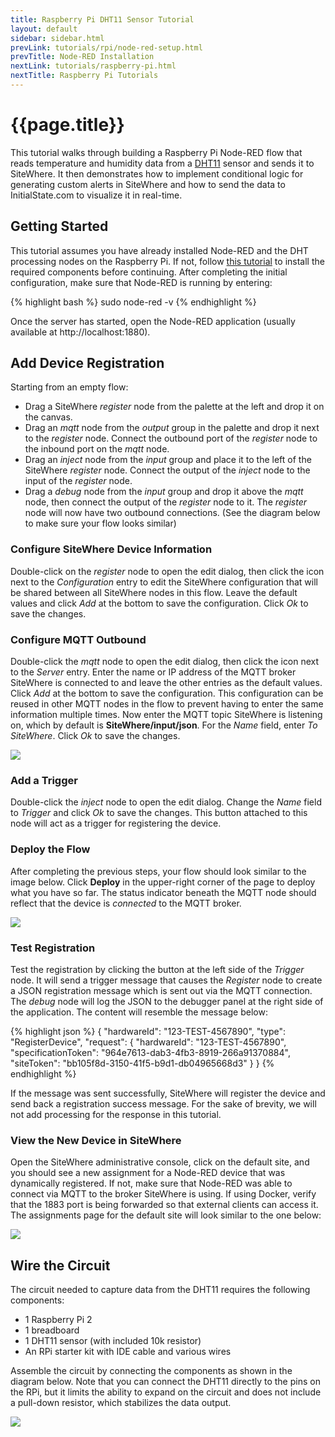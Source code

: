 ```yaml
---
title: Raspberry Pi DHT11 Sensor Tutorial
layout: default
sidebar: sidebar.html
prevLink: tutorials/rpi/node-red-setup.html
prevTitle: Node-RED Installation
nextLink: tutorials/raspberry-pi.html
nextTitle: Raspberry Pi Tutorials
---
```


# {{page.title}}
This tutorial walks through building a Raspberry Pi Node-RED flow that reads 
temperature and humidity data from a [DHT11](https://www.adafruit.com/product/386) 
sensor and sends it to SiteWhere. It then demonstrates how to implement conditional 
logic for generating custom alerts in SiteWhere and how to send the data to 
InitialState.com to visualize it in real-time.

## Getting Started
This tutorial assumes you have already installed Node-RED and the DHT 
processing nodes on the Raspberry Pi. If not, follow 
[this tutorial](node-red-setup.html) to install the required components 
before continuing. After completing the initial configuration, make
sure that Node-RED is running by entering:

{% highlight bash %}
sudo node-red -v
{% endhighlight %}

Once the server has started, open the Node-RED application (usually available 
at http://localhost:1880).

## Add Device Registration
Starting from an empty flow: 

* Drag a SiteWhere *register* node from the palette at the left and drop it on the canvas. 
* Drag an *mqtt* node from the *output* group in the palette and drop it next to the *register* node. 
  Connect the outbound port of the *register* node to the inbound port on the *mqtt* node. 
* Drag an *inject* node from the *input* group and place it to the left of the SiteWhere *register* node. 
  Connect the output of the *inject* node to the input of the *register* node. 
* Drag a *debug* node from the *input* group and drop it above the *mqtt* node, then connect
  the output of the *register* node to it. The *register* node will now have two outbound connections. 
  (See the diagram below to make sure your flow looks similar)

### Configure SiteWhere Device Information
Double-click on the *register* node to open the edit dialog, then
click the <i class="fa fa-pencil"></i> icon next to the *Configuration* entry to edit the SiteWhere 
configuration that will be shared between all SiteWhere nodes in this flow.
Leave the default values and click *Add* at the bottom to save the configuration.
Click *Ok* to save the changes.

### Configure MQTT Outbound
Double-click the *mqtt* node to open the edit dialog, then click the
<i class="fa fa-pencil"></i> icon next to the *Server* entry. Enter the name or IP address of the MQTT
broker SiteWhere is connected to and leave the other entries as the default
values. Click *Add* at the bottom to save the configuration. This configuration
can be reused in other MQTT nodes in the flow to prevent having to enter the
same information multiple times. Now enter the MQTT topic SiteWhere is listening on,
which by default is **SiteWhere/input/json**. For the *Name* field, enter 
*To SiteWhere*. Click *Ok* to save the changes.

<a href="{{ site.url }}/images/tutorials/rpi/dht11/dht11-mqtt-config.png" data-lightbox="rpi" title="Configure MQTT">
	<img src="{{ site.url }}/images/tutorials/rpi/dht11/dht11-mqtt-config.png"/>
</a>

### Add a Trigger
Double-click the *inject* node to open the edit dialog. Change the *Name* field
to *Trigger* and click *Ok* to save the changes. This button attached to this node
will act as a trigger for registering the device.

### Deploy the Flow
After completing the previous steps, your flow should look similar to the image
below. Click **Deploy** in the upper-right corner of the page to deploy what 
you have so far. The status indicator beneath the MQTT node should reflect that
the device is *connected* to the MQTT broker.

<a href="{{ site.url }}/images/tutorials/rpi/dht11/dht11-register.png" data-lightbox="rpi" title="Add Registration Nodes">
	<img src="{{ site.url }}/images/tutorials/rpi/dht11/dht11-register.png"/>
</a>

### Test Registration
Test the registration by clicking the button at the left side of the *Trigger* node. It will
send a trigger message that causes the *Register* node to create a JSON registration message
which is sent out via the MQTT connection. The *debug* node will log the JSON to the debugger
panel at the right side of the application. The content will resemble the message below:

{% highlight json %}
{
	"hardwareId": "123-TEST-4567890",
	"type": "RegisterDevice",
	"request": {
		"hardwareId": "123-TEST-4567890",
		"specificationToken": "964e7613-dab3-4fb3-8919-266a91370884",
		"siteToken": "bb105f8d-3150-41f5-b9d1-db04965668d3"
	}
}
{% endhighlight %}

If the message was sent successfully, SiteWhere will register the device and send 
back a registration success message. For the sake of brevity, we will not add 
processing for the response in this tutorial. 

### View the New Device in SiteWhere
Open the SiteWhere administrative console, click on the default site, 
and you should see a new assignment for a Node-RED device that was 
dynamically registered. If not, make sure that Node-RED was able to connect via MQTT
to the broker SiteWhere is using. If using Docker, verify that the 1883 port is being forwarded
so that external clients can access it. The assignments page for the default site will look
similar to the one below:

<a href="{{ site.url }}/images/tutorials/rpi/dht11/dht11-device-added.png" data-lightbox="rpi" title="Add Registration Nodes">
	<img src="{{ site.url }}/images/tutorials/rpi/dht11/dht11-device-added.png"/>
</a>

## Wire the Circuit
The circuit needed to capture data from the DHT11 requires the following components:

* 1 Raspberry Pi 2
* 1 breadboard
* 1 DHT11 sensor (with included 10k resistor)
* An RPi starter kit with IDE cable and various wires

Assemble the circuit by connecting the components as shown in the diagram below. Note
that you can connect the DHT11 directly to the pins on the RPi, but it limits the 
ability to expand on the circuit and does not include a pull-down resistor, which
stabilizes the data output.

<a href="{{ site.url }}/images/tutorials/rpi/dht11/dht11-circuit.png" data-lightbox="rpi" title="Add Registration Nodes">
	<img src="{{ site.url }}/images/tutorials/rpi/dht11/dht11-circuit.png"/>
</a>


